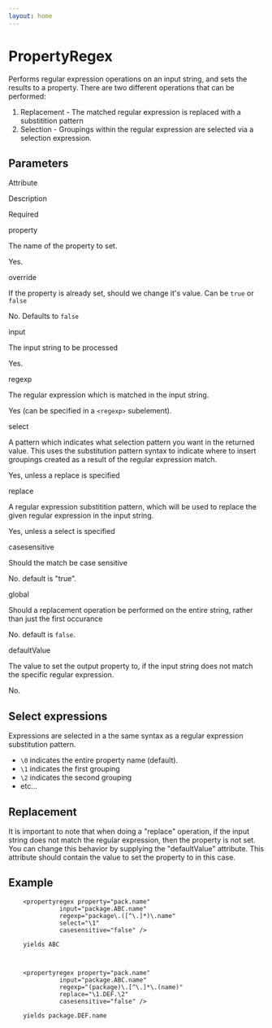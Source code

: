 ```yaml
---
layout: home
---
```

PropertyRegex
=============

Performs regular expression operations on an input string, and sets the results to a property. There are two different operations that can be performed:

1.  Replacement - The matched regular expression is replaced with a substitition pattern
2.  Selection - Groupings within the regular expression are selected via a selection expression.

Parameters
----------

Attribute

Description

Required

property

The name of the property to set.

Yes.

override

If the property is already set, should we change it's value. Can be `true` or `false`

No. Defaults to `false`

input

The input string to be processed

Yes.

regexp

The regular expression which is matched in the input string.

Yes (can be specified in a `<regexp>` subelement).

select

A pattern which indicates what selection pattern you want in the returned value. This uses the substitution pattern syntax to indicate where to insert groupings created as a result of the regular expression match.

Yes, unless a replace is specified

replace

A regular expression substitition pattern, which will be used to replace the given regular expression in the input string.

Yes, unless a select is specified

casesensitive

Should the match be case sensitive

No. default is "true".

global

Should a replacement operation be performed on the entire string, rather than just the first occurance

No. default is `false`.

defaultValue

The value to set the output property to, if the input string does not match the specific regular expression.

No.

Select expressions
------------------

Expressions are selected in a the same syntax as a regular expression substitution pattern.

-   `\0` indicates the entire property name (default).
-   `\1` indicates the first grouping
-   `\2` indicates the second grouping
-   etc...

Replacement
-----------

It is important to note that when doing a "replace" operation, if the input string does not match the regular expression, then the property is not set. You can change this behavior by supplying the "defaultValue" attribute. This attribute should contain the value to set the property to in this case.

Example
-------

        
        <propertyregex property="pack.name"
                  input="package.ABC.name"
                  regexp="package\.([^\.]*)\.name"
                  select="\1"
                  casesensitive="false" />
        
        yields ABC
        

        
        <propertyregex property="pack.name"
                  input="package.ABC.name"
                  regexp="(package)\.[^\.]*\.(name)"
                  replace="\1.DEF.\2"
                  casesensitive="false" />
        
        yields package.DEF.name
        

